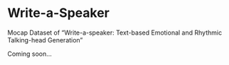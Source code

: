 # Write-a-Speaker
Mocap Dataset of “Write-a-speaker: Text-based Emotional and Rhythmic Talking-head Generation”

Coming soon...
